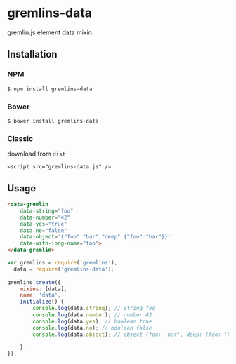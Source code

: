 # gremlins-data

gremlin.js element data mixin. 

## Installation

### NPM

    $ npm install gremlins-data
    
### Bower
    
    $ bower install gremlins-data
    
### Classic

download from `dist` 

    <script src="gremlins-data.js" />

## Usage

```html
<data-gremlin 
    data-string="foo" 
    data-number="42" 
    data-yes="true" 
    data-no="false" 
    data-object='{"foo":"bar","deep":{"foo":"bar"}}' 
    data-with-long-name="foo">
</data-gremlin>
```

```js
var gremlins = require('gremlins'),
  data = require('gremlins-data');
  
gremlins.create({
    mixins: [data],
    name: 'data',
    initialize() {
        console.log(data.string); // string foo
        console.log(data.number); // number 42
        console.log(data.yes); // boolean true
        console.log(data.no); // boolean false
        console.log(data.object); // object {foo: 'bar', deep: {foo: 'bar'}}
        
    }
});  
```
